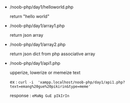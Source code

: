 - /noob-php/day1/helloworld.php

  return "hello world"
- /noob-php/day1/array1.php

  return json array
- /noob-php/day1/array2.php

  return json dict from php associative array
- /noob-php/day1/api1.php

  upperize, lowerize or memeize text 
  
  ex : `curl -i  'xampp.localhost/noob-php/day1/api1.php?text=emang%20gue%20pikirin&type=meme'`
  
  response : `eMaNg GuE pIkIrIn`
